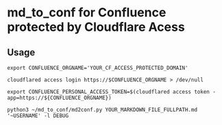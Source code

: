 # md_to_conf for Confluence protected by Cloudflare Acess

## Usage

```
export CONFLUENCE_ORGNAME='YOUR_CF_ACCESS_PROTECTED_DOMAIN'

cloudflared access login https://$CONFLUENCE_ORGNAME > /dev/null         

export CONFLUENCE_PERSONAL_ACCESS_TOKEN=$(cloudflared access token -app=https://${CONFLUENCE_ORGNAME})

python3 ~/md_to_conf/md2conf.py YOUR_MARKDOWN_FILE_FULLPATH.md '~USERNAME' -l DEBUG
```